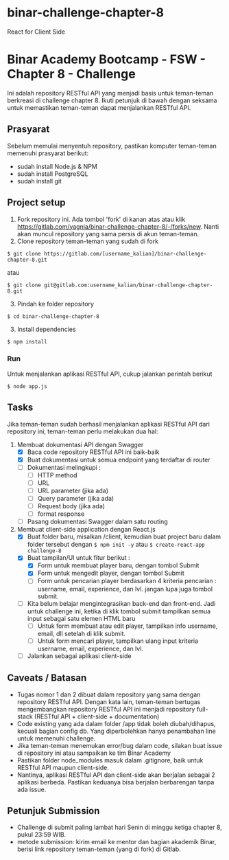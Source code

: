 # binar-challenge-chapter-8

React for Client Side

# Binar Academy Bootcamp - FSW - Chapter 8 - Challenge

Ini adalah repository RESTful API yang menjadi basis untuk teman-teman berkreasi di challenge chapter 8. Ikuti petunjuk di bawah dengan seksama untuk memastikan teman-teman dapat menjalankan RESTful API.

## Prasyarat

Sebelum memulai menyentuh repository, pastikan komputer teman-teman memenuhi prasyarat berikut:

- sudah install Node.js & NPM
- sudah install PostgreSQL
- sudah install git

## Project setup

1. Fork repository ini. Ada tombol 'fork' di kanan atas atau klik https://gitlab.com/yagnia/binar-challenge-chapter-8/-/forks/new. Nanti akan muncul repository yang sama persis di akun teman-teman.
2. Clone repository teman-teman yang sudah di fork

```
$ git clone https://gitlab.com/[username_kalian]/binar-challenge-chapter-8.git
```

atau

```
$ git clone git@gitlab.com:username_kalian/binar-challenge-chapter-8.git
```

3. Pindah ke folder repository

```
$ cd binar-challenge-chapter-8
```

3. Install dependencies

```
$ npm install
```

### Run

Untuk menjalankan aplikasi RESTful API, cukup jalankan perintah berikut

```
$ node app.js
```

## Tasks

Jika teman-teman sudah berhasil menjalankan aplikasi RESTful API dari repository ini, teman-teman perlu melakukan dua hal:

1. Membuat dokumentasi API dengan Swagger
   - [x] Baca code repository RESTful API ini baik-baik
   - [x] Buat dokumentasi untuk semua endpoint yang terdaftar di router
   - [ ] Dokumentasi melingkupi :
     - [ ] HTTP method
     - [ ] URL
     - [ ] URL parameter (jika ada)
     - [ ] Query parameter (jika ada)
     - [ ] Request body (jika ada)
     - [ ] format response
   - [ ] Pasang dokumentasi Swagger dalam satu routing
2. Membuat client-side application dengan React.js
   - [x] Buat folder baru, misalkan /client, kemudian buat project baru dalam folder tersebut dengan `$ npm init -y` atau `$ create-react-app challenge-8`
   - [x] Buat tampilan/UI untuk fitur berikut :
     - [x] Form untuk membuat player baru, dengan tombol Submit
     - [x] Form untuk mengedit player, dengan tombol Submit
     - [ ] Form untuk pencarian player berdasarkan 4 kriteria pencarian : username, email, experience, dan lvl. jangan lupa juga tombol submit.
   - [ ] Kita belum belajar mengintegrasikan back-end dan front-end. Jadi untuk challenge ini, ketika di klik tombol submit tampilkan semua input sebagai satu elemen HTML baru
     - [ ] Untuk form membuat atau edit player, tampilkan info username, email, dll setelah di klik submit.
     - [ ] Untuk form mencari player, tampilkan ulang input kriteria username, email, experience, dan lvl.
   - [ ] Jalankan sebagai aplikasi client-side

## Caveats / Batasan

- Tugas nomor 1 dan 2 dibuat dalam repository yang sama dengan repository RESTful API. Dengan kata lain, teman-teman bertugas mengembangkan repository RESTful API ini menjadi repository full-stack (RESTful API + client-side + documentation)
- Code existing yang ada dalam folder /app tidak boleh diubah/dihapus, kecuali bagian config db. Yang diperbolehkan hanya penambahan line untuk memenuhi challenge.
- Jika teman-teman menemukan error/bug dalam code, silakan buat issue di repository ini atau sampaikan ke tim Binar Academy
- Pastikan folder node_modules masuk dalam .gitignore, baik untuk RESTful API maupun client-side.
- Nantinya, aplikasi RESTful API dan client-side akan berjalan sebagai 2 aplikasi berbeda. Pastikan keduanya bisa berjalan berbarengan tanpa ada issue.

## Petunjuk Submission

- Challenge di submit paling lambat hari Senin di minggu ketiga chapter 8, pukul 23:59 WIB.
- metode submission: kirim email ke mentor dan bagian akademik Binar, berisi link repository teman-teman (yang di fork) di Gitlab.
